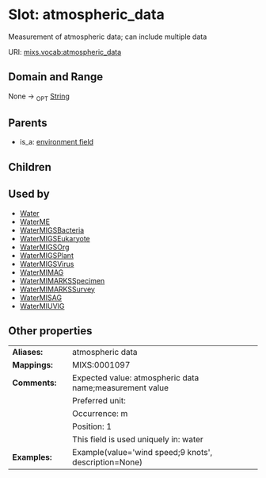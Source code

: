 
# Slot: atmospheric_data


Measurement of atmospheric data; can include multiple data

URI: [mixs.vocab:atmospheric_data](https://w3id.org/mixs/vocab/atmospheric_data)


## Domain and Range

None ->  <sub>OPT</sub> [String](types/String.md)

## Parents

 *  is_a: [environment field](environment_field.md)

## Children


## Used by

 * [Water](Water.md)
 * [WaterME](WaterME.md)
 * [WaterMIGSBacteria](WaterMIGSBacteria.md)
 * [WaterMIGSEukaryote](WaterMIGSEukaryote.md)
 * [WaterMIGSOrg](WaterMIGSOrg.md)
 * [WaterMIGSPlant](WaterMIGSPlant.md)
 * [WaterMIGSVirus](WaterMIGSVirus.md)
 * [WaterMIMAG](WaterMIMAG.md)
 * [WaterMIMARKSSpecimen](WaterMIMARKSSpecimen.md)
 * [WaterMIMARKSSurvey](WaterMIMARKSSurvey.md)
 * [WaterMISAG](WaterMISAG.md)
 * [WaterMIUVIG](WaterMIUVIG.md)

## Other properties

|  |  |  |
| --- | --- | --- |
| **Aliases:** | | atmospheric data |
| **Mappings:** | | MIXS:0001097 |
| **Comments:** | | Expected value: atmospheric data name;measurement value |
|  | | Preferred unit:  |
|  | | Occurrence: m |
|  | | Position: 1 |
|  | | This field is used uniquely in: water |
| **Examples:** | | Example(value='wind speed;9 knots', description=None) |


